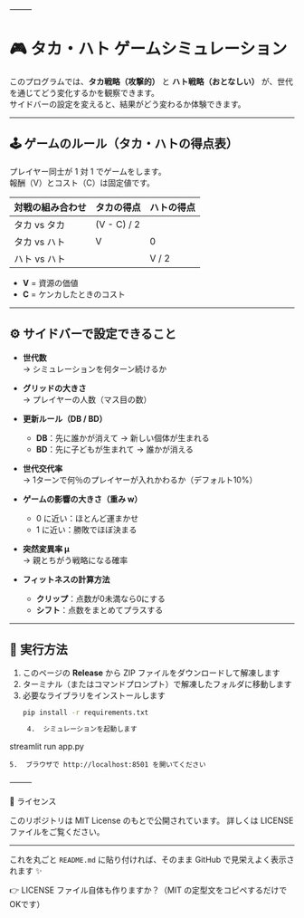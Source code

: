 ⸻


# 🎮 タカ・ハト ゲームシミュレーション

このプログラムでは、**タカ戦略（攻撃的）** と **ハト戦略（おとなしい）** が、世代を通じてどう変化するかを観察できます。  
サイドバーの設定を変えると、結果がどう変わるか体験できます。  

---

## 🕹️ ゲームのルール（タカ・ハトの得点表）

プレイヤー同士が 1 対 1 でゲームをします。  
報酬（V）とコスト（C）は固定値です。  

| 対戦の組み合わせ | タカの得点       | ハトの得点       |
|------------------|------------------|------------------|
| タカ vs タカ     | (V - C) / 2      |                  |
| タカ vs ハト     | V                | 0                |
| ハト vs ハト     |                  | V / 2            |

- **V** = 資源の価値  
- **C** = ケンカしたときのコスト  

---

## ⚙️ サイドバーで設定できること

- **世代数**  
  → シミュレーションを何ターン続けるか  

- **グリッドの大きさ**  
  → プレイヤーの人数（マス目の数）  

- **更新ルール（DB / BD）**  
  - **DB**：先に誰かが消えて → 新しい個体が生まれる  
  - **BD**：先に子どもが生まれて → 誰かが消える  

- **世代交代率**  
  → 1ターンで何％のプレイヤーが入れかわるか（デフォルト10%）  

- **ゲームの影響の大きさ（重み w）**  
  - 0 に近い：ほとんど運まかせ  
  - 1 に近い：勝敗でほぼ決まる  

- **突然変異率 μ**  
  → 親とちがう戦略になる確率  

- **フィットネスの計算方法**  
  - **クリップ**：点数が0未満なら0にする  
  - **シフト**：点数をまとめてプラスする  

---

## 🚀 実行方法

1. このページの **Release** から ZIP ファイルをダウンロードして解凍します  
2. ターミナル（またはコマンドプロンプト）で解凍したフォルダに移動します  
3. 必要なライブラリをインストールします  
   ```bash
   pip install -r requirements.txt

	4.	シミュレーションを起動します

streamlit run app.py


	5.	ブラウザで http://localhost:8501 を開いてください

⸻

📜 ライセンス

このリポジトリは MIT License のもとで公開されています。
詳しくは LICENSE ファイルをご覧ください。

---

これを丸ごと `README.md` に貼り付ければ、そのまま GitHub で見栄えよく表示されます ✨  

👉 LICENSE ファイル自体も作りますか？（MIT の定型文をコピペするだけでOKです）
